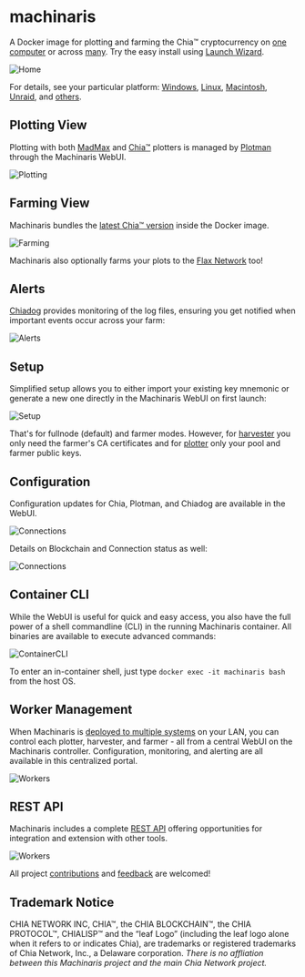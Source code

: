 # machinaris

A Docker image for plotting and farming the Chia™ cryptocurrency on [one computer](https://github.com/guydavis/machinaris/wiki/Docker) or across [many](https://github.com/guydavis/machinaris/wiki/Workers).  Try the easy install using [Launch Wizard](https://machinaris.app).

![Home](https://raw.githubusercontent.com/guydavis/machinaris-unraid/master/docs/img/machinaris_home.png)

For details, see your particular platform: [Windows](https://github.com/guydavis/machinaris/wiki/Windows), [Linux](https://github.com/guydavis/machinaris/wiki/Linux), [Macintosh](https://github.com/guydavis/machinaris/wiki/MacOS), [Unraid](https://github.com/guydavis/machinaris/wiki/Unraid), and [others](https://github.com/guydavis/machinaris/wiki/Docker).

## Plotting View

Plotting with both [MadMax](https://github.com/madMAx43v3r/chia-plotter) and [Chia™](https://github.com/Chia-Network/chia-blockchain) plotters is managed by [Plotman](https://github.com/ericaltendorf/plotman) through the Machinaris WebUI.

![Plotting](https://raw.githubusercontent.com/guydavis/machinaris-unraid/master/docs/img/machinaris_plotting.png)

## Farming View

Machinaris bundles the [latest Chia™ version](https://github.com/Chia-Network/chia-blockchain/wiki/INSTALL#ubuntudebian) inside the Docker image.

![Farming](https://raw.githubusercontent.com/guydavis/machinaris-unraid/master/docs/img/machinaris_farming.png)

Machinaris also optionally farms your plots to the [Flax Network](https://flaxnetwork.org/) too!

## Alerts

[Chiadog](https://github.com/martomi/chiadog) provides monitoring of the log files, ensuring you get notified when important events occur across your farm:

![Alerts](https://raw.githubusercontent.com/guydavis/machinaris-unraid/master/docs/img/ChiaDog-1-Example.png)

## Setup

Simplified setup allows you to either import your existing key mnemonic or generate a new one directly in the Machinaris WebUI on first launch:

![Setup](https://raw.githubusercontent.com/guydavis/machinaris-unraid/master/docs/img/machinaris_setup.png)

That's for fullnode (default) and farmer modes. However, for [harvester](https://github.com/guydavis/machinaris/wiki/Docker#harvester-only) you only need the farmer's CA certificates and for [plotter](https://github.com/guydavis/machinaris/wiki/Docker#plotter-only) only your pool and farmer public keys.

## Configuration

Configuration updates for Chia, Plotman, and Chiadog are available in the WebUI.  

![Connections](https://raw.githubusercontent.com/guydavis/machinaris-unraid/master/docs/img/machinaris_settings.png)

Details on Blockchain and Connection status as well:

![Connections](https://raw.githubusercontent.com/guydavis/machinaris-unraid/master/docs/img/machinaris_network.png)

## Container CLI

While the WebUI is useful for quick and easy access, you also have the full power of a shell commandline (CLI) in the running Machinaris container.  All binaries are available to execute advanced commands:

![ContainerCLI](https://raw.githubusercontent.com/guydavis/machinaris-unraid/master/docs/img/machinaris_container_cli.png)

To enter an in-container shell, just type `docker exec -it machinaris bash` from the host OS.

## Worker Management

When Machinaris is [deployed to multiple systems](https://github.com/guydavis/machinaris/wiki/Workers) on your LAN, you can control each plotter, harvester, and farmer - all from a central WebUI on the Machinaris controller.  Configuration, monitoring, and alerting are all available in this centralized portal.

![Workers](https://raw.githubusercontent.com/guydavis/machinaris-unraid/master/docs/img/machinaris_workers.png)


## REST API

Machinaris includes a complete [REST API](api/machinaris.postman_collection.json) offering opportunities for integration and extension with other tools.

![Workers](https://raw.githubusercontent.com/guydavis/machinaris-unraid/master/docs/img/machinaris_api.png)

All project [contributions](.github/CONTRIBUTING.md) and [feedback](https://github.com/guydavis/machinaris/discussions) are welcomed!  

## Trademark Notice
CHIA NETWORK INC, CHIA™, the CHIA BLOCKCHAIN™, the CHIA PROTOCOL™, CHIALISP™ and the “leaf Logo” (including the leaf logo alone when it refers to or indicates Chia), are trademarks or registered trademarks of Chia Network, Inc., a Delaware corporation. *There is no affliation between this Machinaris project and the main Chia Network project.*
